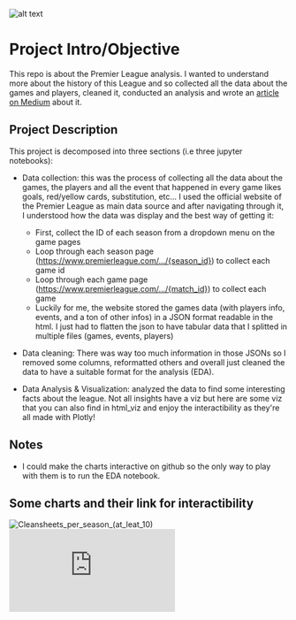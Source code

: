 ![alt text](https://github.com/marclelamy/premier_league_analysis/blob/main/docs/images/PL30-board-ball-and-Trophy-at-PL-launch.webp)


# Project Intro/Objective
This repo is about the Premier League analysis. I wanted to  understand more about the history of this League and so collected all the data about the games and players, cleaned it, conducted an analysis and wrote an [article on Medium](https://medium.com/@croissantboy/an-analysis-of-the-greatest-football-on-earth-interactive-article-74a057a82862) about it.


## Project Description
This project is decomposed into three sections (i.e three jupyter notebooks):
* Data collection: this was the process of collecting all the data about the games, the players and all the event that happened in every game likes goals, red/yellow cards, substitution, etc... I used the official website of the Premier League as main data source and after navigating through it, I understood how the data was display and the best way of getting it:
    * First, collect the ID of each season from a dropdown menu on the game pages
    * Loop through each season page (https://www.premierleague.com/.../{season_id}) to collect each game id
    * Loop through each game page (https://www.premierleague.com/.../{match_id}) to collect each game
    * Luckily for me, the website stored the games data (with players info, events, and a ton of other infos) in a JSON format readable in the html. I just had to flatten the json to have tabular data that I splitted in multiple files (games, events, players)

* Data cleaning: There was way too much information in those JSONs so I removed some columns, reformatted others and overall just cleaned the data to have a suitable format for the analysis (EDA).

* Data Analysis & Visualization: analyzed the data to find some interesting facts about the league. Not all insights have a viz but here are some viz that you can also find in html_viz and enjoy the interactibility as they're all made with Plotly!  


## Notes 
* I could make the charts interactive on github so the only way to play with them is to run the EDA notebook.


## Some charts and their link for interactibility
![Cleansheets_per_season_(at_leat_10)](https://github.com/marclelamy/premier_league_analysis/blob/main/docs/image/Cleansheets_per_season_(at_leat_10).png)
![Link for interactibility](https://github.com/marclelamy/premier_league_analysis/blob/main/docs/html_viz/Cleansheets_per_season_(at_leat_10).html)




